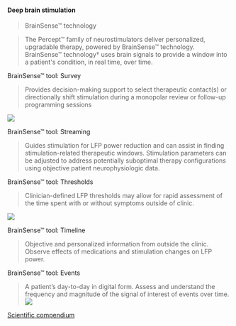 

#### Deep brain stimulation
>BrainSense™ technology

>The Percept™ family of neurostimulators deliver personalized, upgradable therapy, powered by BrainSense™ technology. BrainSense™ technology† uses brain signals to provide a window into a patient's condition, in real time, over time.

BrainSense™ tool: Survey

>Provides decision-making support to select therapeutic contact(s) or directionally shift stimulation during a monopolar review or follow-up programming sessions

![](https://www.medtronic.com/content/dam/medtronic-wide/public/united-states/products/neurological/brainsense-select-programming.jpg)

BrainSense™ tool: Streaming

>Guides stimulation for LFP power reduction and can assist in finding stimulation-related therapeutic windows.
    Stimulation parameters can be adjusted to address potentially suboptimal therapy configurations using objective patient neurophysiologic data.

BrainSense™ tool: Thresholds

>Clinician-defined LFP thresholds may allow for rapid assessment of the time spent with or without symptoms outside of clinic.

![](https://www.medtronic.com/content/dam/medtronic-wide/public/united-states/products/neurological/brainsense-optimize-programming.jpg)

BrainSense™ tool: Timeline

>Objective and personalized information from outside the clinic.
    Observe effects of medications and stimulation changes on LFP power.

BrainSense™ tool: Events

>A patient’s day-to-day in digital form.
    Assess and understand the frequency and magnitude of the signal of interest of events over time.
![](https://www.medtronic.com/content/dam/medtronic-wide/public/united-states/products/neurological/brainsense-timeline.png)

[Scientific compendium](https://www.medtronic.com/content/dam/medtronic-wide/public/united-states/products/neurological/deep-brain-stimulation/brainsense-compendium-white-paper.pdf)